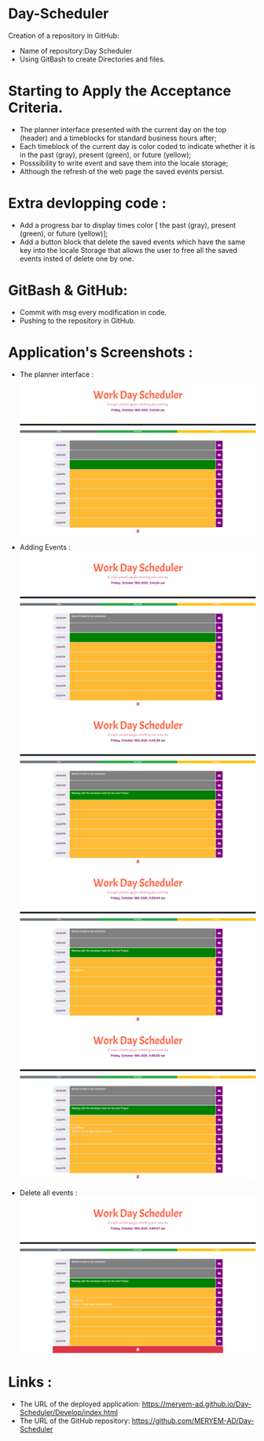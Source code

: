 # Day-Scheduler

Creation of a repository in GitHub:

  * Name of repository:Day Scheduler
  * Using GitBash to create Directories and files.

# Starting to Apply the Acceptance Criteria.

 * The planner interface presented with the current day on the top (header) and  a timeblocks for standard business hours after;
 * Each timeblock of the current day is color coded to indicate whether it is in the past (gray), present (green), or future (yellow);
 * Posssibility to write event and save them into the locale storage;
 * Although the refresh of the web page the saved events persist.


# Extra devlopping code :

* Add a progress bar to display times color [ the past (gray), present (green), or future (yellow)];
* Add a button block that delete the saved events which have the same key into the locale Storage that allows the user to free all the saved events 
   insted of delete one by one.

# GitBash & GitHub:

* Commit with msg every modification in code.
* Pushing to the repository in GitHub. 


# Application's Screenshots :

* The planner interface :
![Planner_Interface](Screenshoots/Planner_Interface.png)

* Adding Events :
![Event1](Screenshots/Event1.png)
![Event2](Screenshots/Event2.png)
![Event3](Screenshots/Event3.png)
![Event4](Screenshots/Event4.png)

* Delete all events :
![Delete_Events](Screenshots/Delete_Events.png)

# Links :

* The URL of the deployed application: https://meryem-ad.github.io/Day-Scheduler/Develop/index.html
* The URL of the GitHub repository: https://github.com/MERYEM-AD/Day-Scheduler